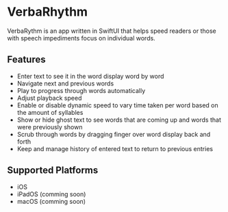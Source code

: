 # VerbaRhythm

VerbaRythm is an app written in SwiftUI that helps speed readers or those with speech impediments focus on individual words.

## Features

- Enter text to see it in the word display word by word
- Navigate next and previous words
- Play to progress through words automatically
- Adjust playback speed
- Enable or disable dynamic speed to vary time taken per word based on the amount of syllables 
- Show or hide ghost text to see words that are coming up and words that were previously shown
- Scrub through words by dragging finger over word display back and forth
- Keep and manage history of entered text to return to previous entries

## Supported Platforms

- iOS
- iPadOS (comming soon)
- macOS (comming soon)
